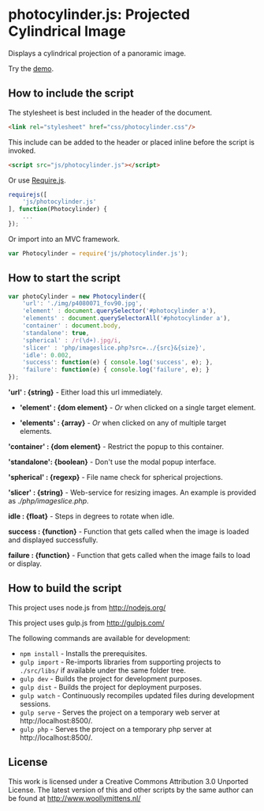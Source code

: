 # photocylinder.js: Projected Cylindrical Image

Displays a cylindrical projection of a panoramic image.

Try the <a href="http://www.woollymittens.nl/default.php?url=useful-photocylinder">demo</a>.

## How to include the script

The stylesheet is best included in the header of the document.

```html
<link rel="stylesheet" href="css/photocylinder.css"/>
```

This include can be added to the header or placed inline before the script is invoked.

```html
<script src="js/photocylinder.js"></script>
```

Or use [Require.js](https://requirejs.org/).

```js
requirejs([
	'js/photocylinder.js'
], function(Photocylinder) {
	...
});
```

Or import into an MVC framework.

```js
var Photocylinder = require('js/photocylinder.js');
```

## How to start the script

```javascript
var photoCylinder = new Photocylinder({
	'url': './img/p4080071_fov90.jpg',
	'element' : document.querySelector('#photocylinder a'),
	'elements' : document.querySelectorAll('#photocylinder a'),
	'container' : document.body,
	'standalone': true,
	'spherical' : /r(\d+).jpg/i,
	'slicer' : 'php/imageslice.php?src=../{src}&{size}',
	'idle': 0.002,
	'success': function(e) { console.log('success', e); },
	'failure': function(e) { console.log('failure', e); }
});
```

**'url' : {string}** - Either load this url immediately.

- **'element' : {dom element}** - *Or* when clicked on a single target element.

- **'elements' : {array}** - *Or* when clicked on any of multiple target elements.

**'container' : {dom element}** - Restrict the popup to this container.

**'standalone': {boolean}** - Don't use the modal popup interface.

**'spherical' : {regexp}** - File name check for spherical projections.

**'slicer' : {string}** - Web-service for resizing images. An example is provided as *./php/imageslice.php*.

**idle : {float}** - Steps in degrees to rotate when idle.

**success : {function}** - Function that gets called when the image is loaded and displayed successfully.

**failure : {function}** - Function that gets called when the image fails to load or display.

## How to build the script

This project uses node.js from http://nodejs.org/

This project uses gulp.js from http://gulpjs.com/

The following commands are available for development:
+ `npm install` - Installs the prerequisites.
+ `gulp import` - Re-imports libraries from supporting projects to `./src/libs/` if available under the same folder tree.
+ `gulp dev` - Builds the project for development purposes.
+ `gulp dist` - Builds the project for deployment purposes.
+ `gulp watch` - Continuously recompiles updated files during development sessions.
+ `gulp serve` - Serves the project on a temporary web server at http://localhost:8500/.
+ `gulp php` - Serves the project on a temporary php server at http://localhost:8500/.

## License

This work is licensed under a Creative Commons Attribution 3.0 Unported License. The latest version of this and other scripts by the same author can be found at http://www.woollymittens.nl/
